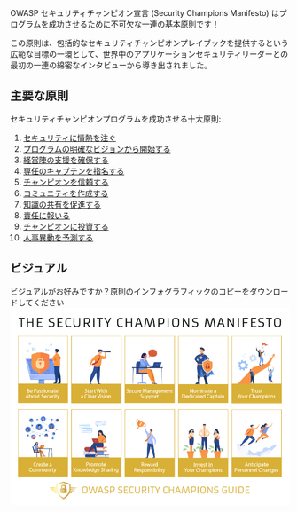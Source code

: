 OWASP セキュリティチャンピオン宣言 (Security Champions Manifesto) はプログラムを成功させるために不可欠な一連の基本原則です！

この原則は、包括的なセキュリティチャンピオンプレイブックを提供するという広範な目標の一環として、世界中のアプリケーションセキュリティリーダーとの最初の一連の綿密なインタビューから導き出されました。

## 主要な原則
セキュリティチャンピオンプログラムを成功させる十大原則:

1. [セキュリティに情熱を注ぐ](principles/01_Be_passionate_about_security.md)
2. [プログラムの明確なビジョンから開始する](principles/02_Start_with_a_clear_vision_for_your_program.md)
3. [経営陣の支援を確保する](principles/03_Secure_management_support.md)
4. [専任のキャプテンを指名する](principles/04_Nominate_a_dedicated_captain.md)
5. [チャンピオンを信頼する](principles/05_Trust_your_champions.md)
6. [コミュニティを作成する](principles/06_Create_a_community.md)
7. [知識の共有を促進する](principles/07_Promote_knowledge_sharing.md)
8. [責任に報いる](principles/08_Reward_responsibility.md)
9. [チャンピオンに投資する](principles/09_Invest_in_your_champions.md)
10. [人事異動を予測する](principles/10_Anticipate_personnel_changes.md)

## ビジュアル
ビジュアルがお好みですか？原則のインフォグラフィックのコピーをダウンロードしてください
![Manifesto infographic](https://raw.githubusercontent.com/OWASP/Security-Champions/refs/heads/main/docs/assets/images/OWASP_Security_Champions_Manifesto.png)
